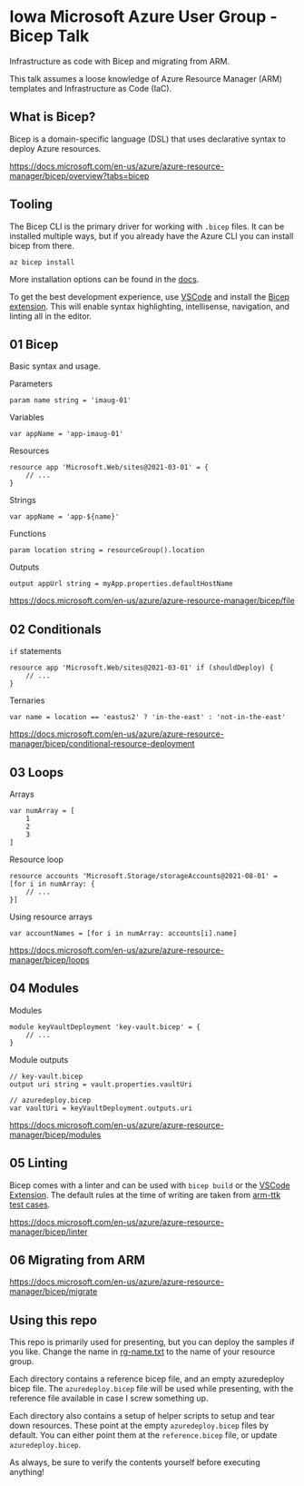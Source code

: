 # Iowa Microsoft Azure User Group - Bicep Talk

Infrastructure as code with Bicep and migrating from ARM.

This talk assumes a loose knowledge of Azure Resource Manager (ARM) templates and Infrastructure as Code (IaC).

## What is Bicep?

Bicep is a domain-specific language (DSL) that uses declarative syntax to deploy Azure resources.

<https://docs.microsoft.com/en-us/azure/azure-resource-manager/bicep/overview?tabs=bicep>

## Tooling

The Bicep CLI is the primary driver for working with `.bicep` files.
It can be installed multiple ways, but if you already have the Azure CLI you can install bicep from there.

```shell
az bicep install
```

More installation options can be found in the [docs](https://docs.microsoft.com/en-us/azure/azure-resource-manager/bicep/install).

To get the best development experience, use [VSCode](https://code.visualstudio.com/) and install the [Bicep extension](https://marketplace.visualstudio.com/items?itemName=ms-azuretools.vscode-bicep).
This will enable syntax highlighting, intellisense, navigation, and linting all in the editor.

## 01 Bicep

Basic syntax and usage.

Parameters

```bicep
param name string = 'imaug-01'
```

Variables

```bicep
var appName = 'app-imaug-01'
```

Resources

```bicep
resource app 'Microsoft.Web/sites@2021-03-01' = {
    // ...
}
```

Strings

```bicep
var appName = 'app-${name}'
```

Functions

```bicep
param location string = resourceGroup().location
```

Outputs

```bicep
output appUrl string = myApp.properties.defaultHostName
```

<https://docs.microsoft.com/en-us/azure/azure-resource-manager/bicep/file>

## 02 Conditionals

`if` statements

```bicep
resource app 'Microsoft.Web/sites@2021-03-01' if (shouldDeploy) {
    // ...
}
```

Ternaries

```bicep
var name = location == 'eastus2' ? 'in-the-east' : 'not-in-the-east'
```

<https://docs.microsoft.com/en-us/azure/azure-resource-manager/bicep/conditional-resource-deployment>

## 03 Loops

Arrays

```bicep
var numArray = [
    1
    2
    3
]
```

Resource loop

```bicep
resource accounts 'Microsoft.Storage/storageAccounts@2021-08-01' = [for i in numArray: {
    // ...
}]
```

Using resource arrays

```bicep
var accountNames = [for i in numArray: accounts[i].name]
```

<https://docs.microsoft.com/en-us/azure/azure-resource-manager/bicep/loops>

## 04 Modules

Modules

```bicep
module keyVaultDeployment 'key-vault.bicep' = {
    // ...
}
```

Module outputs

```bicep
// key-vault.bicep
output uri string = vault.properties.vaultUri

// azuredeploy.bicep
var vaultUri = keyVaultDeployment.outputs.uri
```

<https://docs.microsoft.com/en-us/azure/azure-resource-manager/bicep/modules>

## 05 Linting

Bicep comes with a linter and can be used with `bicep build` or the [VSCode Extension](https://marketplace.visualstudio.com/items?itemName=ms-azuretools.vscode-bicep).
The default rules at the time of writing are taken from [arm-ttk test cases](https://docs.microsoft.com/en-us/azure/azure-resource-manager/templates/template-test-cases).

<https://docs.microsoft.com/en-us/azure/azure-resource-manager/bicep/linter>

## 06 Migrating from ARM

<https://docs.microsoft.com/en-us/azure/azure-resource-manager/bicep/migrate>

## Using this repo

This repo is primarily used for presenting, but you can deploy the samples if you like.
Change the name in [rg-name.txt](/rg-name.txt) to the name of your resource group.

Each directory contains a reference bicep file, and an empty azuredeploy bicep file.
The `azuredeploy.bicep` file will be used while presenting, with the reference file available in case I screw something up.

Each directory also contains a setup of helper scripts to setup and tear down resources.
These point at the empty `azuredeploy.bicep` files by default.
You can either point them at the `reference.bicep` file, or update `azuredeploy.bicep`.

As always, be sure to verify the contents yourself before executing anything!
